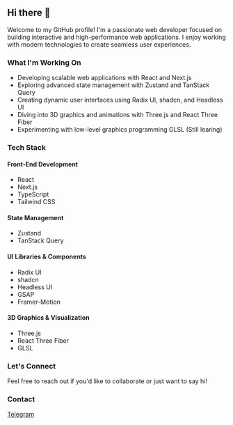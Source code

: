 ## Hi there 👋

Welcome to my GitHub profile! I'm a passionate web developer focused on building interactive and high-performance web applications. I enjoy working with modern technologies to create seamless user experiences.

### What I'm Working On

* Developing scalable web applications with React and Next.js
* Exploring advanced state management with Zustand and TanStack Query
* Creating dynamic user interfaces using Radix UI, shadcn, and Headless UI
* Diving into 3D graphics and animations with Three.js and React Three Fiber
* Experimenting with low-level graphics programming GLSL (Still learing)

### Tech Stack

#### Front-End Development

* React
* Next.js
* TypeScript
* Tailwind CSS

#### State Management

* Zustand
* TanStack Query

#### UI Libraries & Components

* Radix UI
* shadcn
* Headless UI
* GSAP
* Framer-Motion

#### 3D Graphics & Visualization

* Three.js
* React Three Fiber
* GLSL

### Let's Connect

Feel free to reach out if you'd like to collaborate or just want to say hi!

### Contact
[Telegram](https://t.me/Xclsv3101)
